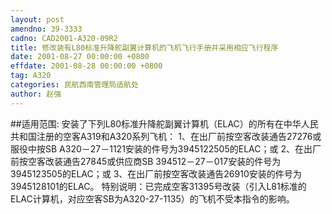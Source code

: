 ```yaml
---
layout: post
amendno: 39-3333
cadno: CAD2001-A320-09R2
title: 修改装有L80标准升降舵副翼计算机的飞机飞行手册并采用相应飞行程序
date: 2001-08-27 00:00:00 +0800
effdate: 2001-08-28 00:00:00 +0800
tag: A320
categories: 民航西南管理局适航处
author: 赵强
---
```


##适用范围:
安装了下列L80标准升降舵副翼计算机（ELAC）的所有在中华人民共和国注册的空客A319和A320系列飞机：     1、在出厂前按空客改装通告27276或服役中按SB A320－27－1121安装的件号为3945122505的ELAC；或     2、在出厂前按空客改装通告27845或供应商SB 394512－27－017安装的件号为3945123505的ELAC；或     3、在出厂前按空客改装通告26910安装的件号为3945128101的ELAC。     特别说明：已完成空客31395号改装（引入L81标准的ELAC计算机，对应空客SB为A320-27-1135）的飞机不受本指令的影响。

